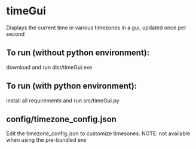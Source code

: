 # timeGui
Displays the current time in various timezones in a gui, updated once per second

## To run (without python environment):
download and run dist/timeGui.exe

## To run (with python environment):
install all requirements and run src/timeGui.py

## config/timezone_config.json
Edit the timezone_config.json to customize timesones.
NOTE: not available when using the pre-bundled exe
